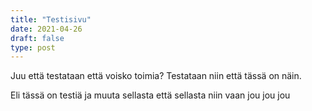```yaml
---
title: "Testisivu"
date: 2021-04-26
draft: false
type: post
---
```


Juu että testataan että voisko toimia? Testataan niin että tässä on näin.

<!--more--> 

Eli tässä on testiä ja muuta sellasta että sellasta niin vaan jou jou jou 
